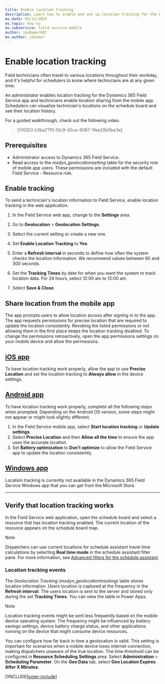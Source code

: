 ```yaml
---
title: Enable location tracking
description: Learn how to enable and set up location tracking for the Dynamics 365 Field Service mobile app.
ms.date: 03/11/2025
ms.topic: how-to
ms.subservice: field-service-mobile
author: JonBaker007
ms.author: jobaker
---
```


# Enable location tracking

Field technicians often travel to various locations throughout their workday, and it's helpful for schedulers to know where technicians are at any given time.

An administrator enables location tracking for the Dynamics 365 Field Service app and technicians enable location sharing from the mobile app. Schedulers can visualize technician's locations on the schedule board and see their location history.

For a guided walkthrough, check out the following video.
>
> [!VIDEO b3ba77f0-5fc9-45ce-9067-1fee29b5be3e]

## Prerequisites

- Administrator access to Dynamics 365 Field Service.
- Read access to the *msdyn_geolocationsetting* table for the security role of mobile app users. These permissions are included with the default Field Service - Resource role.

## Enable tracking

To send a technician's location information to Field Service, enable location tracking in the web application.

1. In the Field Service web app, change to the **Settings** area.

1. Go to **Geolocation** > **Geolocation Settings**.

1. Select the current setting or create a new one.

1. Set **Enable Location Tracking** to **Yes**.

1. Enter a **Refresh interval** in seconds to define how often the system checks the location information. We recommend values between 60 and 300 seconds.

1. Set the **Tracking Times** by date for when you want the system to track location data. For 24 hours, select 12:00 am to 12:00 am.

1. Select **Save & Close**.

## Share location from the mobile app

The app prompts users to allow location access after signing in to the app. The app requests permissions for precise location that are required to update the location consistently. Revoking the listed permissions or not allowing them in the first place keeps the location tracking disabled. To change the permissions retroactively, open the app permissions settings on your mobile device and allow the permissions.

## [iOS app](#tab/iOS)

To have location tracking work properly, allow the app to use **Precise Location** and set the location tracking to **Always allow** in the device settings.

## [Android app](#tab/Android)

To have location tracking work properly, complete all the following steps when prompted. Depending on the Android OS version, some steps might not appear or might look slightly different.

1. In the Field Service mobile app, select **Start location tracking** or **Update settings**.
1. Select **Precise Location** and then **Allow all the time** to ensure the app uses the accurate location.
1. Set **Battery optimization** to **Don't optimize** to allow the Field Service app to update the location consistently.

## [Windows app](#tab/Windows)

Location tracking is currently not available in the Dynamics 365 Field Service Windows app that you can get from the Microsoft Store.

---

## Verify that location tracking works

In the Field Service web application, open the schedule board and select a resource that has location tracking enabled. The current location of the resource appears on the schedule board map.

> [!NOTE]
> Dispatchers can use current locations for schedule assistant travel time calculations by selecting **Real time mode** in the schedule assistant filter pane. For more information, see [Advanced filters for the schedule assistant](../schedule-assistant-advanced-filters.md).

### Location tracking events

The *Geolocation Tracking (msdyn_geolocationtracking)* table stores location information. Users location is captured at the frequency in the **Refresh interval**. The users location is sent to the server and stored only during the set **Tracking Times**. You can view the table in Power Apps.

> [!NOTE]
> Location tracking events might be sent less frequently based on the mobile device operating system. The frequency might be influenced by battery savings settings, device battery charge status, and other applications running on the device that might consume device resources.

You can configure how far back in time a geolocation is valid. This setting is important for scenarios when a mobile device loses internet connection, making dispatchers unaware of the true location. The time threshold can be configured in **Resource Scheduling**  **Settings** area. Select **Administration** > **Scheduling Parameter**. On the **Geo Data** tab, select **Geo Location Expires After X Minutes**.

[!INCLUDE[footer-include](../../includes/footer-banner.md)]
